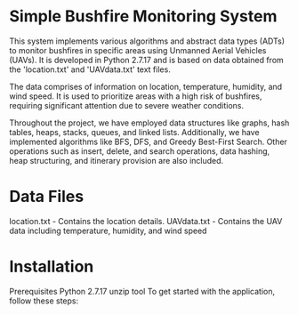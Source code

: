 # Simple Bushfire Monitoring System

This system implements various algorithms and abstract data types (ADTs) to monitor bushfires in specific areas using Unmanned Aerial Vehicles (UAVs). It is developed in Python 2.7.17 and is based on data obtained from the 'location.txt' and 'UAVdata.txt' text files.

The data comprises of information on location, temperature, humidity, and wind speed. It is used to prioritize areas with a high risk of bushfires, requiring significant attention due to severe weather conditions.

Throughout the project, we have employed data structures like graphs, hash tables, heaps, stacks, queues, and linked lists. Additionally, we have implemented algorithms like BFS, DFS, and Greedy Best-First Search. Other operations such as insert, delete, and search operations, data hashing, heap structuring, and itinerary provision are also included.

# Data Files
location.txt - Contains the location details.
UAVdata.txt - Contains the UAV data including temperature, humidity, and wind speed

# Installation
Prerequisites
Python 2.7.17
unzip tool
To get started with the application, follow these steps:

